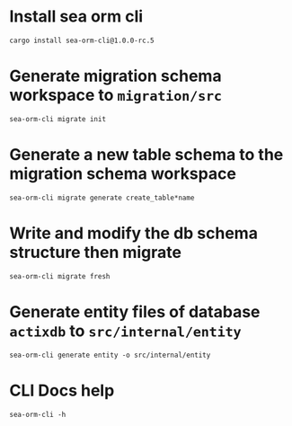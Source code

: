 # Install sea orm cli
`cargo install sea-orm-cli@1.0.0-rc.5`

# Generate migration schema workspace to `migration/src`
`sea-orm-cli migrate init`

# Generate a new table schema to the migration schema workspace
`sea-orm-cli migrate generate create_table*name`

# Write and modify the db schema structure then migrate
`sea-orm-cli migrate fresh`

# Generate entity files of database `actixdb` to `src/internal/entity`
`sea-orm-cli generate entity -o src/internal/entity`

# CLI Docs help
`sea-orm-cli -h`